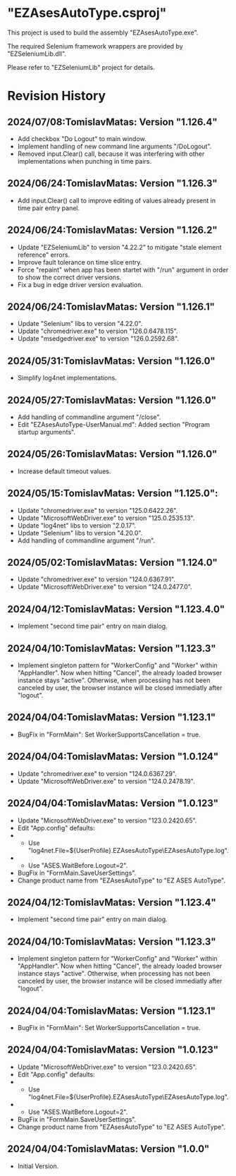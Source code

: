# "EZAsesAutoType.csproj"
This project is used to build the assembly "EZAsesAutoType.exe".

The required Selenium framework wrappers are provided by "EZSeleniumLib.dll".

Please refer to "EZSeleniumLib" project for details.

# Revision History
## 2024/07/08:TomislavMatas: Version "1.126.4"
* Add checkbox "Do Logout" to main window.
* Implement handling of new command line arguments "/DoLogout".
* Removed input.Clear() call, because it was interfering with other 
  implementations when punching in time pairs.

## 2024/06/24:TomislavMatas: Version "1.126.3"
* Add input.Clear() call to improve editing of values already 
  present in time pair entry panel.

## 2024/06/24:TomislavMatas: Version "1.126.2"
* Update "EZSeleniumLib" to version "4.22.2" to 
  mitigate "stale element reference" errors.
* Improve fault tolerance on time slice entry.
* Force "repaint" when app has been startet with "/run" argument in order
  to show the correct driver versions.
* Fix a bug in edge driver version evaluation.

## 2024/06/24:TomislavMatas: Version "1.126.1"
* Update "Selenium" libs to version "4.22.0".
* Update "chromedriver.exe" to version "126.0.6478.115".
* Update "msedgedriver.exe" to version "126.0.2592.68".

## 2024/05/31:TomislavMatas: Version "1.126.0"
* Simplify log4net implementations.

## 2024/05/27:TomislavMatas: Version "1.126.0"
* Add handling of commandline argument "/close".
* Edit "EZAsesAutoType-UserManual.md": 
  Added section "Program startup arguments".

## 2024/05/26:TomislavMatas: Version "1.126.0"
* Increase default timeout values.

## 2024/05/15:TomislavMatas: Version "1.125.0":
* Update "chromedriver.exe" to version "125.0.6422.26".
* Update "MicrosoftWebDriver.exe" to version "125.0.2535.13".
* Update "log4net" libs to version "2.0.17".
* Update "Selenium" libs to version "4.20.0".
* Add handling of commandline argument "/run".

## 2024/05/02:TomislavMatas: Version "1.124.0"
* Update "chromedriver.exe" to version "124.0.6367.91".
* Update "MicrosoftWebDriver.exe" to version "124.0.2477.0".

## 2024/04/12:TomislavMatas: Version "1.123.4.0"
* Implement "second time pair" entry on main dialog.

## 2024/04/10:TomislavMatas: Version "1.123.3"
* Implement singleton pattern for "WorkerConfig" and "Worker"
  within "AppHandler". Now when hitting "Cancel", the already 
  loaded browser instance stays "active". Otherwise,
  when processing has not been canceled by user, the
  browser instance will be closed immediatly after "logout".

## 2024/04/04:TomislavMatas: Version "1.123.1"
* BugFix in "FormMain": Set WorkerSupportsCancellation = true.

## 2024/04/04:TomislavMatas: Version "1.0.124"
* Update "chromedriver.exe"       to version "124.0.6367.29".
* Update "MicrosoftWebDriver.exe" to version "124.0.2478.19".

## 2024/04/04:TomislavMatas: Version "1.0.123"
* Update "MicrosoftWebDriver.exe" to version "123.0.2420.65".
* Edit "App.config" defaults:
* - Use "log4net.File=${UserProfile}\.EZAsesAutoType\EZAsesAutoType.log".
* - Use "ASES.WaitBefore.Logout=2".
* BugFix in "FormMain.SaveUserSettings".
* Change product name from "EZAsesAutoType" to "EZ ASES AutoType".

## 2024/04/12:TomislavMatas: Version "1.123.4"
* Implement "second time pair" entry on main dialog.

## 2024/04/10:TomislavMatas: Version "1.123.3"
* Implement singleton pattern for "WorkerConfig" and "Worker"
  within "AppHandler". Now when hitting "Cancel", the already 
  loaded browser instance stays "active". Otherwise,
  when processing has not been canceled by user, the
  browser instance will be closed immediatly after "logout".

## 2024/04/04:TomislavMatas: Version "1.123.1"
* BugFix in "FormMain": Set WorkerSupportsCancellation = true.

## 2024/04/04:TomislavMatas: Version "1.0.123"
* Update "MicrosoftWebDriver.exe" to version "123.0.2420.65".
* Edit "App.config" defaults:
* - Use "log4net.File=${UserProfile}\.EZAsesAutoType\EZAsesAutoType.log".
* - Use "ASES.WaitBefore.Logout=2".
* BugFix in "FormMain.SaveUserSettings".
* Change product name from "EZAsesAutoType" to "EZ ASES AutoType".

## 2024/04/04:TomislavMatas: Version "1.0.0"
* Initial Version.

